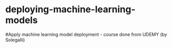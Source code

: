 # deploying-machine-learning-models

#Apply machine learning model deployment - course done from UDEMY (by Solegalli)
